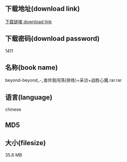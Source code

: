 ## 下载地址(download link)
[下载链接 download link](https://voluble-croquembouche-d321dc.netlify.app/?s=beyond-beyond_-_%E8%B0%81%E4%BC%B4%E6%88%91%E9%97%AF%E8%8D%A1%28%E6%8E%92%E7%BB%83%29%2B%E9%87%87%E8%AE%BF%2B%E6%88%98%E8%83%9C%E5%BF%83%E9%AD%94.rar)

## 下载密码(download password)
1411

## 名称(book name)
beyond-beyond_-_谁伴我闯荡(排练)+采访+战胜心魔.rar.rar

## 语言(language)
chinese

## MD5


## 大小(filesize)
35.8 MB
